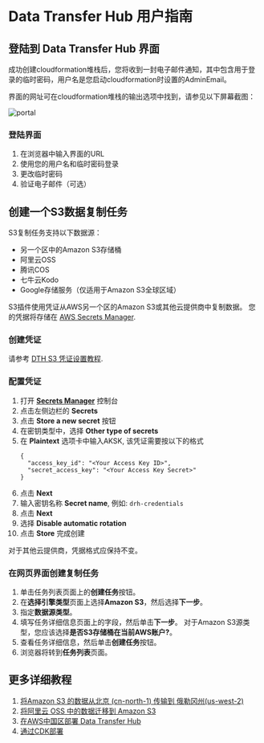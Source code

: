 # Data Transfer Hub 用户指南

## 登陆到 Data Transfer Hub 界面
成功创建cloudformation堆栈后，您将收到一封电子邮件通知，其中包含用于登录的临时密码，用户名是您启动cloudformation时设置的AdminEmail。

界面的网址可在cloudformation堆栈的输出选项中找到，请参见以下屏幕截图：

![portal](images/portal.jpg)

### 登陆界面

1. 在浏览器中输入界面的URL
2. 使用您的用户名和临时密码登录
3. 更改临时密码
4. 验证电子邮件（可选）

## 创建一个S3数据复制任务

S3复制任务支持以下数据源：
* 另一个区中的Amazon S3存储桶
* 阿里云OSS
* 腾讯COS
* 七牛云Kodo
* Google存储服务（仅适用于Amazon S3全球区域）

S3插件使用凭证从AWS另一个区的Amazon S3或其他云提供商中复制数据。 您的凭据将存储在 [AWS Secrets Manager](https://docs.aws.amazon.com/secretsmanager/latest/userguide/intro.html).

### 创建凭证
请参考 [DTH S3 凭证设置教程](./IAM-Policy_CN.md).

### 配置凭证

1. 打开 **[Secrets Manager](https://console.aws.amazon.com/secretsmanager/home#)** 控制台
1. 点击左侧边栏的 **Secrets**
1. 点击 **Store a new secret** 按钮
1. 在密钥类型中，选择 **Other type of secrets**
1. 在 **Plaintext** 选项卡中输入AKSK, 该凭证需要按以下的格式
    ```
    {
      "access_key_id": "<Your Access Key ID>",
      "secret_access_key": "<Your Access Key Secret>"
    }
    ```
1. 点击 **Next**
1. 输入密钥名称 **Secret name**, 例如: `drh-credentials`
1. 点击 **Next**
1. 选择 **Disable automatic rotation**
1. 点击 **Store** 完成创建

对于其他云提供商，凭据格式应保持不变。

### 在网页界面创建复制任务

1. 单击任务列表页面上的**创建任务**按钮。
1. 在**选择引擎类型**页面上选择**Amazon S3**，然后选择**下一步**。
1. 指定**数据源类型**。
1. 填写任务详细信息页面上的字段，然后单击**下一步**。 对于Amazon S3源类型，您应该选择**是否S3存储桶在当前AWS账户?**。
1. 查看任务详细信息，然后单击**创建任务**按钮。
1. 浏览器将转到**任务列表**页面。

## 更多详细教程

1. [将Amazon S3 的数据从北京 (cn-north-1) 传输到 俄勒冈州(us-west-2)](./tutortial-beijing-to-oregon-s3_CN.md)
2. [将阿里云 OSS 中的数据迁移到 Amazon S3](./tutortial-migration-oss-to-s3_CN.md)
3. [在AWS中国区部署 Data Transfer Hub](./DeployInChinaWithAuthing_CN.md)
4. [通过CDK部署](./deploy-via-cdk.md)

